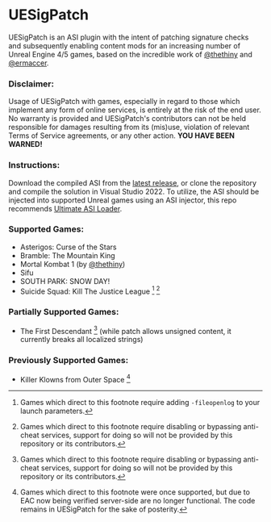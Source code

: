# UESigPatch
UESigPatch is an ASI plugin with the intent of patching signature checks and subsequently enabling content mods for an increasing number of Unreal Engine 4/5 games, based on the incredible work of [@thethiny](https://github.com/thethiny) and [@ermaccer](https://github.com/ermaccer).

### Disclaimer:
Usage of UESigPatch with games, especially in regard to those which implement any form of online services, is entirely at the risk of the end user. No warranty is provided and UESigPatch's contributors can not be held responsible for damages resulting from its (mis)use, violation of relevant Terms of Service agreements, or any other action. **YOU HAVE BEEN WARNED!**

### Instructions:
Download the compiled ASI from the [latest release](https://github.com/Irastris/UESigPatch/releases/latest), or clone the repository and compile the solution in Visual Studio 2022. To utilize, the ASI should be injected into supported Unreal games using an ASI injector, this repo recommends [Ultimate ASI Loader](https://github.com/ThirteenAG/Ultimate-ASI-Loader).

### Supported Games:
 - Asterigos: Curse of the Stars
 - Bramble: The Mountain King
 - Mortal Kombat 1 (by [@thethiny](https://github.com/thethiny))
 - Sifu
 - SOUTH PARK: SNOW DAY!
 - Suicide Squad: Kill The Justice League [^1] [^2]

### Partially Supported Games:
 - The First Descendant [^2] (while patch allows unsigned content, it currently breaks all localized strings)

### Previously Supported Games:
 - Killer Klowns from Outer Space [^3]

[^1]: Games which direct to this footnote require adding `-fileopenlog` to your launch parameters.
[^2]: Games which direct to this footnote require disabling or bypassing anti-cheat services, support for doing so will not be provided by this repository or its contributors.
[^3]: Games which direct to this footnote were once supported, but due to EAC now being verified server-side are no longer functional. The code remains in UESigPatch for the sake of posterity.
